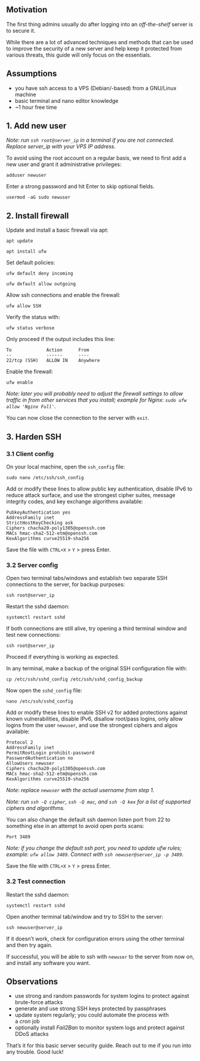 
## Motivation

The first thing admins usually do after logging into an _off-the-shelf_ server is to secure it.

While there are a lot of advanced techniques and methods that can be used to improve the security of a new server and help keep it protected from various threats, this guide will only focus on the essentials.

## Assumptions

-   you have ssh access to a VPS (Debian/-based) from a GNU/Linux machine
-   basic terminal and nano editor knowledge
-   ~1 hour free time

## 1. Add new user

_Note: run `ssh root@server_ip` in a terminal if you are not connected. Replace server_ip with your VPS IP address._

To avoid using the root account on a regular basis, we need to first add a new user and grant it administrative privileges:

`adduser newuser`

Enter a strong password and hit Enter to skip optional fields.

`usermod -aG sudo newuser`

## 2. Install firewall

Update and install a basic firewall via apt:

`apt update`

`apt install ufw`

Set default policies:

`ufw default deny incoming`

`ufw default allow outgoing`

Allow ssh connections and enable the firewall:

`ufw allow SSH`

Verify the status with:

`ufw status verbose`

Only proceed if the output includes this line:

```
To             Action      From
--             ------      ----
22/tcp (SSH)   ALLOW IN    Anywhere
```

Enable the firewall:

`ufw enable`

_Note: later you will probably need to adjust the firewall settings to allow traffic in from other services that you install; example for Nginx: `sudo ufw allow 'Nginx Full'`._

You can now close the connection to the server with `exit`.

## 3. Harden SSH

### 3.1 Client config

On your local machine, open the `ssh_config` file:

`sudo nano /etc/ssh/ssh_config`

Add or modify these lines to allow public key authentication, disable IPv6 to reduce attack surface, and use the strongest cipher suites, message integrity codes, and key exchange algorithms available:

```
PubkeyAuthentication yes
AddressFamily inet
StrictHostKeyChecking ask
Ciphers chacha20-poly1305@openssh.com
MACs hmac-sha2-512-etm@openssh.com
KexAlgorithms curve25519-sha256
```

Save the file with `CTRL+X` > `Y` > press Enter.

### 3.2 Server config

Open two terminal tabs/windows and establish two separate SSH connections to the server, for backup purposes:

`ssh root@server_ip`

Restart the sshd daemon:

`systemctl restart sshd`

If both connections are still alive, try opening a third terminal window and test new connections:

`ssh root@server_ip`

Proceed if everything is working as expected.

In any terminal, make a backup of the original SSH configuration file with:

`cp /etc/ssh/sshd_config /etc/ssh/sshd_config_backup`

Now open the `sshd_config` file:

`nano /etc/ssh/sshd_config`

Add or modify these lines to enable SSH v2 for added protections against known vulnerabilities, disable IPv6, disallow root/pass logins, only allow logins from the user `newuser`, and use the strongest ciphers and algos available:

```
Protocol 2
AddressFamily inet
PermitRootLogin prohibit-password
PasswordAuthentication no
AllowUsers newuser
Ciphers chacha20-poly1305@openssh.com
MACs hmac-sha2-512-etm@openssh.com
KexAlgorithms curve25519-sha256
```

_Note: replace `newuser` with the actual username from step 1._

_Note: run `ssh -Q cipher`, `ssh -Q mac`, and `ssh -Q kex` for a list of supported ciphers and algorithms._

You can also change the default ssh daemon listen port from 22 to something else in an attempt to avoid open ports scans:

`Port 3489`

_Note: if you change the default ssh port, you need to update ufw rules; example: `ufw allow 3489`. Connect with `ssh newuser@server_ip -p 3489`._

Save the file with `CTRL+X` > `Y` > press Enter.

### 3.2 Test connection

Restart the sshd daemon:

`systemctl restart sshd`

Open another terminal tab/window and try to SSH to the server:

`ssh newuser@server_ip`

If it doesn’t work, check for configuration errors using the other terminal and then try again.

If successful, you will be able to ssh with `newuser` to the server from now on, and install any software you want.

## Observations

-   use strong and random passwords for system logins to protect against brute-force attacks
-   generate and use strong SSH keys protected by passphrases
-   update system regularly; you could automate the process with a _cron_ job
-   optionally install _Fail2Ban_ to monitor system logs and protect against DDoS attacks

That’s it for this basic server security guide. Reach out to me if you run into any trouble. Good luck!